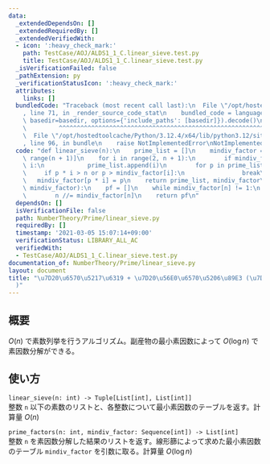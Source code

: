 ```yaml
---
data:
  _extendedDependsOn: []
  _extendedRequiredBy: []
  _extendedVerifiedWith:
  - icon: ':heavy_check_mark:'
    path: TestCase/AOJ/ALDS1_1_C.linear_sieve.test.py
    title: TestCase/AOJ/ALDS1_1_C.linear_sieve.test.py
  _isVerificationFailed: false
  _pathExtension: py
  _verificationStatusIcon: ':heavy_check_mark:'
  attributes:
    links: []
  bundledCode: "Traceback (most recent call last):\n  File \"/opt/hostedtoolcache/Python/3.12.4/x64/lib/python3.12/site-packages/onlinejudge_verify/documentation/build.py\"\
    , line 71, in _render_source_code_stat\n    bundled_code = language.bundle(stat.path,\
    \ basedir=basedir, options={'include_paths': [basedir]}).decode()\n          \
    \         ^^^^^^^^^^^^^^^^^^^^^^^^^^^^^^^^^^^^^^^^^^^^^^^^^^^^^^^^^^^^^^^^^^^^^^^^^^^^^^^^^\n\
    \  File \"/opt/hostedtoolcache/Python/3.12.4/x64/lib/python3.12/site-packages/onlinejudge_verify/languages/python.py\"\
    , line 96, in bundle\n    raise NotImplementedError\nNotImplementedError\n"
  code: "def linear_sieve(n):\n    prime_list = []\n    mindiv_factor = [i for i in\
    \ range(n + 1)]\n    for i in range(2, n + 1):\n        if mindiv_factor[i] ==\
    \ i:\n            prime_list.append(i)\n        for p in prime_list:\n       \
    \     if p * i > n or p > mindiv_factor[i]:\n                break\n         \
    \   mindiv_factor[p * i] = p\n    return prime_list, mindiv_factor\n\n\ndef prime_factors(n,\
    \ mindiv_factor):\n    pf = []\n    while mindiv_factor[n] != 1:\n        pf.append(mindiv_factor[n])\n\
    \        n //= mindiv_factor[n]\n    return pf\n"
  dependsOn: []
  isVerificationFile: false
  path: NumberTheory/Prime/linear_sieve.py
  requiredBy: []
  timestamp: '2021-03-05 15:07:14+09:00'
  verificationStatus: LIBRARY_ALL_AC
  verifiedWith:
  - TestCase/AOJ/ALDS1_1_C.linear_sieve.test.py
documentation_of: NumberTheory/Prime/linear_sieve.py
layout: document
title: "\u7D20\u6570\u5217\u6319 + \u7D20\u56E0\u6570\u5206\u89E3 (\u7DDA\u5F62\u7BE9\
  )"
---
```


## 概要
$O(n)$ で素数列挙を行うアルゴリズム。副産物の最小素因数によって $O(\log n)$ で素因数分解ができる。

## 使い方
`linear_sieve(n: int) -> Tuple[List[int], List[int]]`  
整数 `n` 以下の素数のリストと、各整数について最小素因数のテーブルを返す。計算量 $O(n)$

`prime_factors(n: int, mindiv_factor: Sequence[int]) -> List[int]`  
整数 `n` を素因数分解した結果のリストを返す。線形篩によって求めた最小素因数のテーブル `mindiv_factor` を引数に取る。計算量 $O(\log n)$
